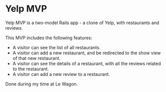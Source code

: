 # Yelp MVP

Yelp MVP is a two-model Rails app - a clone of Yelp, with restaurants and reviews.

This MVP includes the following features:

- A visitor can see the list of all restaurants.
- A visitor can add a new restaurant, and be redirected to the show view of that new restaurant.
- A visitor can see the details of a restaurant, with all the reviews related to the restaurant.
- A visitor can add a new review to a restaurant.

Done during my time at Le Wagon.
